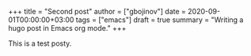 +++
title = "Second post"
author = ["gbojinov"]
date = 2020-09-01T00:00:00+03:00
tags = ["emacs"]
draft = true
summary = "Writing a hugo post in Emacs org mode."
+++

This is a test posty.
